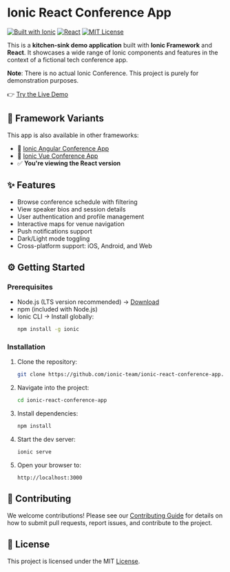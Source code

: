 # Ionic React Conference App

[![Built with Ionic](https://img.shields.io/badge/-Built%20with%20Ionic-3880FF?style=flat&logo=ionic&logoColor=white)](https://ionicframework.com)
[![React](https://img.shields.io/badge/-React-61DAFB?style=flat&logo=react&logoColor=black)](https://reactjs.org)
[![MIT License](https://img.shields.io/badge/License-MIT-blue.svg)](LICENSE)


This is a **kitchen-sink demo application** built with **Ionic Framework** and **React**. It showcases a wide range of Ionic components and features in the context of a fictional tech conference app.

**Note**: There is no actual Ionic Conference. This project is purely for demonstration purposes.

👉 [Try the Live Demo](https://ionic-react-conference-app-git-main-ionic1.vercel.app/tutorial)

## 🧱 Framework Variants

This app is also available in other frameworks:

- 🔗 [Ionic Angular Conference App](https://github.com/ionic-team/ionic-conference-app)
- 🔗 [Ionic Vue Conference App](https://github.com/ionic-team/ionic-vue-conference-app)
- ✅ **You're viewing the React version**

## ✨ Features

- Browse conference schedule with filtering
- View speaker bios and session details
- User authentication and profile management
- Interactive maps for venue navigation
- Push notifications support
- Dark/Light mode toggling
- Cross-platform support: iOS, Android, and Web

## ⚙️ Getting Started

### Prerequisites

- Node.js (LTS version recommended) → [Download](https://nodejs.org/)
- npm (included with Node.js)
- Ionic CLI → Install globally:
  ```bash
  npm install -g ionic
  ```

### Installation
1. Clone the repository:
    ```bash
    git clone https://github.com/ionic-team/ionic-react-conference-app.git
    ```
2. Navigate into the project:
    ```bash
    cd ionic-react-conference-app
    ```
3. Install dependencies:
    ```bash
    npm install
    ```
4. Start the dev server:
    ```bash
    ionic serve
    ```
5. Open your browser to:
    ```
    http://localhost:3000
    ```

## 🤝 Contributing

We welcome contributions! Please see our [Contributing Guide](.github/CONTRIBUTING.md) for details on how to submit pull requests, report issues, and contribute to the project.

## 📄 License

This project is licensed under the MIT [License](./LICENSE).
